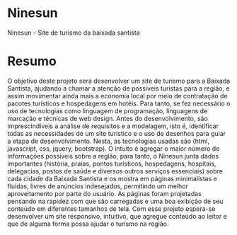 # Ninesun
Ninesun - Site de turismo da baixada santista

# Resumo
O objetivo deste projeto será desenvolver um site de turismo para a Baixada Santista, ajudando a chamar a atenção de possíveis turistas para a região, e assim movimentar ainda mais a economia local por meio de contratação de pacotes turísticos e hospedagens em hotéis. Para tanto, se fez necessário o uso de tecnologias como linguagem de programação, linguagens de marcação e técnicas de web design. Antes do desenvolvimento, são imprescindíveis a análise de requisitos e a modelagem, isto é, identificar todas as necessidades de um site turístico e o uso de desenhos para guiar a etapa de desenvolvimento. Nesta, as tecnologias usadas são (html, javascript, css, jquery, bootstrap). O intuito é agregar o maior número de informações possíveis sobre a região, para tanto, o Ninesun junta dados importantes (história, praias, pontos turísticos, hospedagens, hospitais, delegacias, postos de saúde e diversos outros serviços essenciais) sobre cada cidade da Baixada Santista e os mostra em páginas minimalistas e fluídas, livres de anúncios indesejados, permitindo um melhor aproveitamento por parte do usuário. As páginas foram projetadas pensando na rapidez com que são carregadas e uma boa exibição de seu conteúdo em diferentes tamanhos de tela. Com esse projeto espera-se desenvolver um site responsivo, intuitivo, que agregue conteúdo ao leitor e que de alguma forma possa ajudar o turismo na região.

